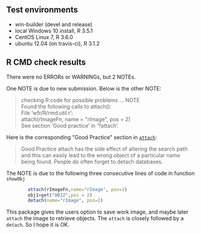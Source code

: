 ## Test environments
- win-builder (devel and release)
- local Windows 10 install, R 3.5.1
- CentOS Linux 7, R 3.6.0
- ubuntu 12.04 (on travis-ci), R 3.1.2


## R CMD check results
There were no ERRORs or WARNINGs, but 2 NOTEs. 

One NOTE is due to new submission. Below is the other NOTE:

> checking R code for possible problems ... NOTE  
  Found the following calls to attach():  
  File ‘wfr/R/rmd.util.r’:  
    attach(rImageFn, name = "rImage", pos = 2)  
  See section ‘Good practice’ in ‘?attach’.

Here is the corresponding "Good Practice" section in [`attach`](https://www.rdocumentation.org/packages/base/versions/3.6.1/topics/attach):
> Good Practice
attach has the side effect of altering the search path and this can easily lead to the wrong object of a particular name being found. People do often forget to detach databases.

The NOTE is due to the following three consecutive lines of code in function `showObj`
```r
        attach(rImageFn,name="rImage", pos=2)
        obj1=get("OBJ2",pos = 2)
        detach(name="rImage", pos=2)
```
This package gives the users option to save work image, and maybe later `attach` the image to retrieve objects. The `attach` is closely followed by a `detach`. So I hope it is OK.
